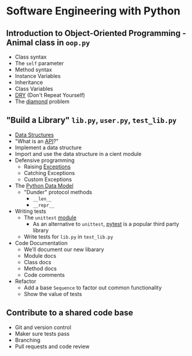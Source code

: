 # Software Engineering with Python

## Introduction to Object-Oriented Programming - Animal class in `oop.py`
- Class syntax
- The `self` parameter
- Method syntax
- Instance Variables
- Inheritance
- Class Variables
- [DRY](https://en.wikipedia.org/wiki/Don%27t_repeat_yourself) (Don't Repeat Yourself)
- The [diamond](https://en.wikipedia.org/wiki/Multiple_inheritance#The_diamond_problem) problem

## "Build a Library" `lib.py`, `user.py`, `test_lib.py`
- [Data Structures](https://en.wikipedia.org/wiki/Data_structure)
- "What is an [API](https://en.wikipedia.org/wiki/Application_programming_interface)?"
- Implement a data structure
- Import and use the data structure in a cient module
- Defensive programming
    - Raising [Exceptions](https://docs.python.org/3/library/exceptions.html)
    - Catching Exceptions
    - Custom Exceptions
- The [Python Data Model](https://docs.python.org/3/reference/datamodel.html)
    - "Dunder" protocol methods
        - `__len__`
        - `__repr__`
- Writing tests
    - The `unittest` [module](https://docs.python.org/3/library/unittest.html)
        - As an alternative to `unittest`, [pytest](https://docs.pytest.org/en/latest/) is a popular third party library
    - Write tests for `lib.py` in `test_lib.py`
- Code Documentation
    - We'll document our new libarary
    - Module docs
    - Class docs
    - Method docs
    - Code comments
- Refactor
    - Add a base `Sequence` to factor out common functionality
    - Show the value of tests

## Contribute to a shared code base
- Git and version control
- Maker sure tests pass
- Branching
- Pull requests and code review
